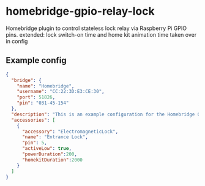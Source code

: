 # homebridge-gpio-relay-lock
Homebridge plugin to control stateless lock relay via Raspberry Pi GPIO pins. extended: lock switch-on time and home kit animation time taken over in config

## Example config
```json
{
  "bridge": {
    "name": "Homebridge",
    "username": "CC:22:3D:E3:CE:30",
    "port": 51826,
    "pin": "031-45-154"
  },
  "description": "This is an example configuration for the Homebridge GPIO Stateless Switch plugin",
  "accessories": [
    {
      "accessory": "ElectromagneticLock",
      "name": "Entrance Lock",
      "pin": 5,
      "activeLow": true,
      "powerDuration":200,
      "homekitDuration":2000
    }
  ]
}

```